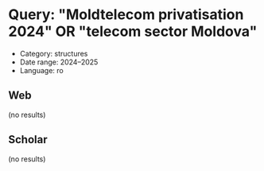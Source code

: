 # Query: "Moldtelecom privatisation 2024" OR "telecom sector Moldova"
- Category: structures
- Date range: 2024–2025
- Language: ro

## Web

(no results)

## Scholar

(no results)

